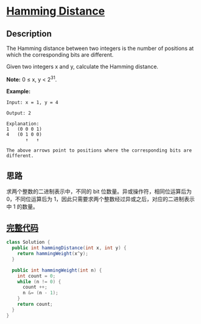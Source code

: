 # [Hamming Distance][title]

## Description

The Hamming distance between two integers is the number of positions at which the corresponding bits are different.

Given two integers x and y, calculate the Hamming distance.

**Note:**
0 ≤ x, y < 2<sup>31</sup>.

**Example:**

```
Input: x = 1, y = 4

Output: 2

Explanation:
1   (0 0 0 1)
4   (0 1 0 0)
       ↑   ↑

The above arrows point to positions where the corresponding bits are different.
```

## 思路

求两个整数的二进制表示中，不同的 bit 位数量。异或操作符，相同位运算后为 0，不同位运算后为 1，因此只需要求两个整数经过异或之后，对应的二进制表示中 1 的数量。

## [完整代码][src]

```java
class Solution {
  public int hammingDistance(int x, int y) {
    return hammingWeight(x^y);
  }

  public int hammingWeight(int n) {
    int count = 0;
    while (n != 0) {
      count ++;
      n &= (n - 1);
    }
    return count;
  }
}
```

[title]: https://leetcode.com/problems/hamming-distance
[src]: https://github.com/andavid/leetcode-java/blob/master/src/com/andavid/leetcode/_461/Solution.java
